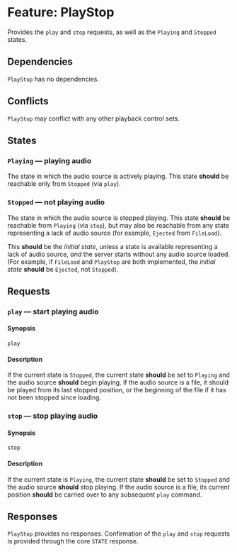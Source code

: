 # Feature: PlayStop

Provides the `play` and `stop` requests, as well as the `Playing` and
`Stopped` states.

## Dependencies

`PlayStop` has no dependencies.

## Conflicts

`PlayStop` may conflict with any other playback control sets.

## States

### `Playing` — playing audio

The state in which the audio source is actively playing.  This state
__should__ be reachable only from `Stopped` (via `play`).

### `Stopped` — not playing audio

The state in which the audio source is stopped playing.  This state __should__
be reachable from `Playing` (via `stop`), but may also be reachable from any
state representing a lack of audio source (for example, `Ejected` from
`FileLoad`).

This __should__ be the _initial state_, unless a state is available representing
a lack of audio source, _and_ the server starts without any audio source loaded.
(For example, if `FileLoad` and `PlayStop` are both implemented, the _initial
state_ __should__ be `Ejected`, not `Stopped`).

## Requests

### `play` — start playing audio

#### Synopsis

`play`

#### Description

If the current state is `Stopped`, the current state __should__ be set to
`Playing` and the audio source __should__ begin playing.  If the audio source is
a file, it should be played from its last stopped position, or the beginning of
the file if it has not been stopped since loading.

### `stop` — stop playing audio

#### Synopsis

`stop`

#### Description

If the current state is `Playing`, the current state __should__ be set to
`Stopped` and the audio source __should__ stop playing.  If the audio source
is a file, its current position __should__ be carried over to any subsequent
`play` command.

## Responses

`PlayStop` provides no responses.  Confirmation of the `play` and `stop`
requests is provided through the core `STATE` response.
